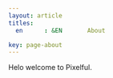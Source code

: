 ```yaml
---
layout: article
titles:
  en      : &EN       About

key: page-about
---
```


Helo welcome to Pixelful.